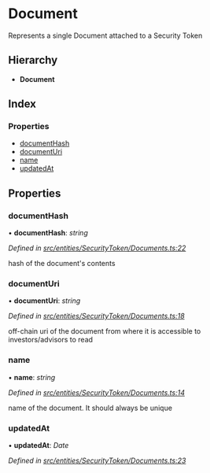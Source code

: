# Document

Represents a single Document attached to a Security Token

## Hierarchy

* **Document**

## Index

### Properties

* [documentHash](_entities_securitytoken_documents_.document.md#documenthash)
* [documentUri](_entities_securitytoken_documents_.document.md#documenturi)
* [name](_entities_securitytoken_documents_.document.md#name)
* [updatedAt](_entities_securitytoken_documents_.document.md#updatedat)

## Properties

### documentHash

• **documentHash**: _string_

_Defined in_ [_src/entities/SecurityToken/Documents.ts:22_](https://github.com/PolymathNetwork/polymath-sdk/blob/e8bbc1e/src/entities/SecurityToken/Documents.ts#L22)

hash of the document's contents

### documentUri

• **documentUri**: _string_

_Defined in_ [_src/entities/SecurityToken/Documents.ts:18_](https://github.com/PolymathNetwork/polymath-sdk/blob/e8bbc1e/src/entities/SecurityToken/Documents.ts#L18)

off-chain uri of the document from where it is accessible to investors/advisors to read

### name

• **name**: _string_

_Defined in_ [_src/entities/SecurityToken/Documents.ts:14_](https://github.com/PolymathNetwork/polymath-sdk/blob/e8bbc1e/src/entities/SecurityToken/Documents.ts#L14)

name of the document. It should always be unique

### updatedAt

• **updatedAt**: _Date_

_Defined in_ [_src/entities/SecurityToken/Documents.ts:23_](https://github.com/PolymathNetwork/polymath-sdk/blob/e8bbc1e/src/entities/SecurityToken/Documents.ts#L23)

